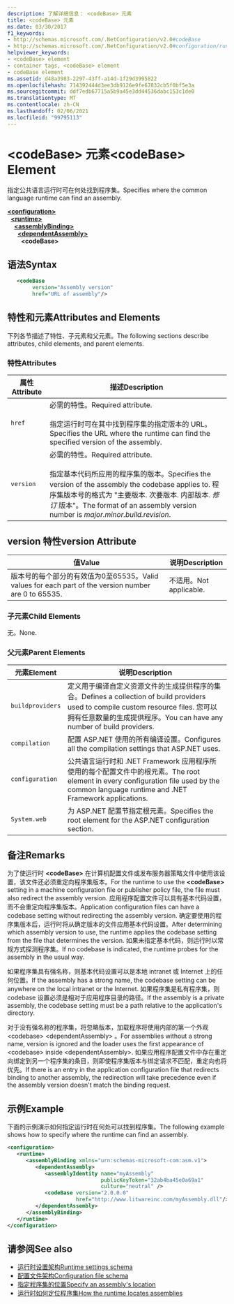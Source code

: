 ```yaml
---
description: 了解详细信息： <codeBase> 元素
title: <codeBase> 元素
ms.date: 03/30/2017
f1_keywords:
- http://schemas.microsoft.com/.NetConfiguration/v2.0#codeBase
- http://schemas.microsoft.com/.NetConfiguration/v2.0#configuration/runtime/assemblyBinding/dependentAssembly/codeBase
helpviewer_keywords:
- <codeBase> element
- container tags, <codeBase> element
- codeBase element
ms.assetid: d48a3983-2297-43ff-a14d-1f29d3995822
ms.openlocfilehash: 714392444d3ee3db9126e9fe67832cb5f0bf5e3a
ms.sourcegitcommit: ddf7edb67715a5b9a45e3dd44536dabc153c1de0
ms.translationtype: MT
ms.contentlocale: zh-CN
ms.lasthandoff: 02/06/2021
ms.locfileid: "99795113"
---
```

# <a name="codebase-element"></a><span data-ttu-id="452ed-103">\<codeBase> 元素</span><span class="sxs-lookup"><span data-stu-id="452ed-103">\<codeBase> Element</span></span>

<span data-ttu-id="452ed-104">指定公共语言运行时可在何处找到程序集。</span><span class="sxs-lookup"><span data-stu-id="452ed-104">Specifies where the common language runtime can find an assembly.</span></span>

[**\<configuration>**](../configuration-element.md)\
&nbsp;&nbsp;[**\<runtime>**](runtime-element.md)\
&nbsp;&nbsp;&nbsp;&nbsp;[**\<assemblyBinding>**](assemblybinding-element-for-runtime.md)\
&nbsp;&nbsp;&nbsp;&nbsp;&nbsp;&nbsp;[**\<dependentAssembly>**](dependentassembly-element.md)\
&nbsp;&nbsp;&nbsp;&nbsp;&nbsp;&nbsp;&nbsp;&nbsp;**\<codeBase>**

## <a name="syntax"></a><span data-ttu-id="452ed-105">语法</span><span class="sxs-lookup"><span data-stu-id="452ed-105">Syntax</span></span>

```xml
   <codeBase
        version="Assembly version"
        href="URL of assembly"/>
```

## <a name="attributes-and-elements"></a><span data-ttu-id="452ed-106">特性和元素</span><span class="sxs-lookup"><span data-stu-id="452ed-106">Attributes and Elements</span></span>

<span data-ttu-id="452ed-107">下列各节描述了特性、子元素和父元素。</span><span class="sxs-lookup"><span data-stu-id="452ed-107">The following sections describe attributes, child elements, and parent elements.</span></span>

### <a name="attributes"></a><span data-ttu-id="452ed-108">特性</span><span class="sxs-lookup"><span data-stu-id="452ed-108">Attributes</span></span>

|<span data-ttu-id="452ed-109">属性</span><span class="sxs-lookup"><span data-stu-id="452ed-109">Attribute</span></span>|<span data-ttu-id="452ed-110">描述</span><span class="sxs-lookup"><span data-stu-id="452ed-110">Description</span></span>|
|---------------|-----------------|
|`href`|<span data-ttu-id="452ed-111">必需的特性。</span><span class="sxs-lookup"><span data-stu-id="452ed-111">Required attribute.</span></span><br /><br /> <span data-ttu-id="452ed-112">指定运行时可在其中找到程序集的指定版本的 URL。</span><span class="sxs-lookup"><span data-stu-id="452ed-112">Specifies the URL where the runtime can find the specified version of the assembly.</span></span>|
|`version`|<span data-ttu-id="452ed-113">必需的特性。</span><span class="sxs-lookup"><span data-stu-id="452ed-113">Required attribute.</span></span><br /><br /> <span data-ttu-id="452ed-114">指定基本代码所应用的程序集的版本。</span><span class="sxs-lookup"><span data-stu-id="452ed-114">Specifies the version of the assembly the codebase applies to.</span></span> <span data-ttu-id="452ed-115">程序集版本号的格式为 "主要版本. 次要版本. 内部版本. *修订* 版本"。</span><span class="sxs-lookup"><span data-stu-id="452ed-115">The format of an assembly version number is *major.minor.build.revision*.</span></span>|

## <a name="version-attribute"></a><span data-ttu-id="452ed-116">version 特性</span><span class="sxs-lookup"><span data-stu-id="452ed-116">version Attribute</span></span>

|<span data-ttu-id="452ed-117">值</span><span class="sxs-lookup"><span data-stu-id="452ed-117">Value</span></span>|<span data-ttu-id="452ed-118">说明</span><span class="sxs-lookup"><span data-stu-id="452ed-118">Description</span></span>|
|-----------|-----------------|
|<span data-ttu-id="452ed-119">版本号的每个部分的有效值为0至65535。</span><span class="sxs-lookup"><span data-stu-id="452ed-119">Valid values for each part of the version number are 0 to 65535.</span></span>|<span data-ttu-id="452ed-120">不适用。</span><span class="sxs-lookup"><span data-stu-id="452ed-120">Not applicable.</span></span>|

### <a name="child-elements"></a><span data-ttu-id="452ed-121">子元素</span><span class="sxs-lookup"><span data-stu-id="452ed-121">Child Elements</span></span>

<span data-ttu-id="452ed-122">无。</span><span class="sxs-lookup"><span data-stu-id="452ed-122">None.</span></span>

### <a name="parent-elements"></a><span data-ttu-id="452ed-123">父元素</span><span class="sxs-lookup"><span data-stu-id="452ed-123">Parent Elements</span></span>

|<span data-ttu-id="452ed-124">元素</span><span class="sxs-lookup"><span data-stu-id="452ed-124">Element</span></span>|<span data-ttu-id="452ed-125">说明</span><span class="sxs-lookup"><span data-stu-id="452ed-125">Description</span></span>|
|-------------|-----------------|
|`buildproviders`|<span data-ttu-id="452ed-126">定义用于编译自定义资源文件的生成提供程序的集合。</span><span class="sxs-lookup"><span data-stu-id="452ed-126">Defines a collection of build providers used to compile custom resource files.</span></span> <span data-ttu-id="452ed-127">您可以拥有任意数量的生成提供程序。</span><span class="sxs-lookup"><span data-stu-id="452ed-127">You can have any number of build providers.</span></span>|
|`compilation`|<span data-ttu-id="452ed-128">配置 ASP.NET 使用的所有编译设置。</span><span class="sxs-lookup"><span data-stu-id="452ed-128">Configures all the compilation settings that ASP.NET uses.</span></span>|
|`configuration`|<span data-ttu-id="452ed-129">公共语言运行时和 .NET Framework 应用程序所使用的每个配置文件中的根元素。</span><span class="sxs-lookup"><span data-stu-id="452ed-129">The root element in every configuration file used by the common language runtime and .NET Framework applications.</span></span>|
|`System.web`|<span data-ttu-id="452ed-130">为 ASP.NET 配置节指定根元素。</span><span class="sxs-lookup"><span data-stu-id="452ed-130">Specifies the root element for the ASP.NET configuration section.</span></span>|

## <a name="remarks"></a><span data-ttu-id="452ed-131">备注</span><span class="sxs-lookup"><span data-stu-id="452ed-131">Remarks</span></span>

<span data-ttu-id="452ed-132">为了使运行时 **\<codeBase>** 在计算机配置文件或发布服务器策略文件中使用该设置，该文件还必须重定向程序集版本。</span><span class="sxs-lookup"><span data-stu-id="452ed-132">For the runtime to use the **\<codeBase>** setting in a machine configuration file or publisher policy file, the file must also redirect the assembly version.</span></span> <span data-ttu-id="452ed-133">应用程序配置文件可以具有基本代码设置，而不会重定向程序集版本。</span><span class="sxs-lookup"><span data-stu-id="452ed-133">Application configuration files can have a codebase setting without redirecting the assembly version.</span></span> <span data-ttu-id="452ed-134">确定要使用的程序集版本后，运行时将从确定版本的文件应用基本代码设置。</span><span class="sxs-lookup"><span data-stu-id="452ed-134">After determining which assembly version to use, the runtime applies the codebase setting from the file that determines the version.</span></span> <span data-ttu-id="452ed-135">如果未指定基本代码，则运行时以常规方式探测程序集。</span><span class="sxs-lookup"><span data-stu-id="452ed-135">If no codebase is indicated, the runtime probes for the assembly in the usual way.</span></span>

<span data-ttu-id="452ed-136">如果程序集具有强名称，则基本代码设置可以是本地 intranet 或 Internet 上的任何位置。</span><span class="sxs-lookup"><span data-stu-id="452ed-136">If the assembly has a strong name, the codebase setting can be anywhere on the local intranet or the Internet.</span></span> <span data-ttu-id="452ed-137">如果程序集是私有程序集，则 codebase 设置必须是相对于应用程序目录的路径。</span><span class="sxs-lookup"><span data-stu-id="452ed-137">If the assembly is a private assembly, the codebase setting must be a path relative to the application's directory.</span></span>

<span data-ttu-id="452ed-138">对于没有强名称的程序集，将忽略版本，加载程序将使用内部的第一个外观 \<codebase> \<dependentAssembly> 。</span><span class="sxs-lookup"><span data-stu-id="452ed-138">For assemblies without a strong name, version is ignored and the loader uses the first appearance of \<codebase> inside \<dependentAssembly>.</span></span> <span data-ttu-id="452ed-139">如果应用程序配置文件中存在重定向绑定到另一个程序集的条目，则即使程序集版本与绑定请求不匹配，重定向也将优先。</span><span class="sxs-lookup"><span data-stu-id="452ed-139">If there is an entry in the application configuration file that redirects binding to another assembly, the redirection will take precedence even if the assembly version doesn't match the binding request.</span></span>

## <a name="example"></a><span data-ttu-id="452ed-140">示例</span><span class="sxs-lookup"><span data-stu-id="452ed-140">Example</span></span>

<span data-ttu-id="452ed-141">下面的示例演示如何指定运行时在何处可以找到程序集。</span><span class="sxs-lookup"><span data-stu-id="452ed-141">The following example shows how to specify where the runtime can find an assembly.</span></span>

```xml
<configuration>
   <runtime>
      <assemblyBinding xmlns="urn:schemas-microsoft-com:asm.v1">
         <dependentAssembly>
            <assemblyIdentity name="myAssembly"
                              publicKeyToken="32ab4ba45e0a69a1"
                              culture="neutral" />
            <codeBase version="2.0.0.0"
                      href="http://www.litwareinc.com/myAssembly.dll"/>
         </dependentAssembly>
      </assemblyBinding>
   </runtime>
</configuration>
```

## <a name="see-also"></a><span data-ttu-id="452ed-142">请参阅</span><span class="sxs-lookup"><span data-stu-id="452ed-142">See also</span></span>

- [<span data-ttu-id="452ed-143">运行时设置架构</span><span class="sxs-lookup"><span data-stu-id="452ed-143">Runtime settings schema</span></span>](index.md)
- [<span data-ttu-id="452ed-144">配置文件架构</span><span class="sxs-lookup"><span data-stu-id="452ed-144">Configuration file schema</span></span>](../index.md)
- [<span data-ttu-id="452ed-145">指定程序集的位置</span><span class="sxs-lookup"><span data-stu-id="452ed-145">Specify an assembly's location</span></span>](../../../../standard/assembly/location.md)
- [<span data-ttu-id="452ed-146">运行时如何定位程序集</span><span class="sxs-lookup"><span data-stu-id="452ed-146">How the runtime locates assemblies</span></span>](../../../deployment/how-the-runtime-locates-assemblies.md)
